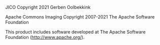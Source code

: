 JICO
Copyright 2021 Gerben Oolbekkink

Apache Commons Imaging
Copyright 2007-2021 The Apache Software Foundation

This product includes software developed at
The Apache Software Foundation (http://www.apache.org/).
